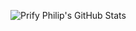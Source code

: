 ![Prify Philip's GitHub Stats](https://github-readme-stats.vercel.app/api?username=Amchuz&hide=["stars"]&show_icons=true)
